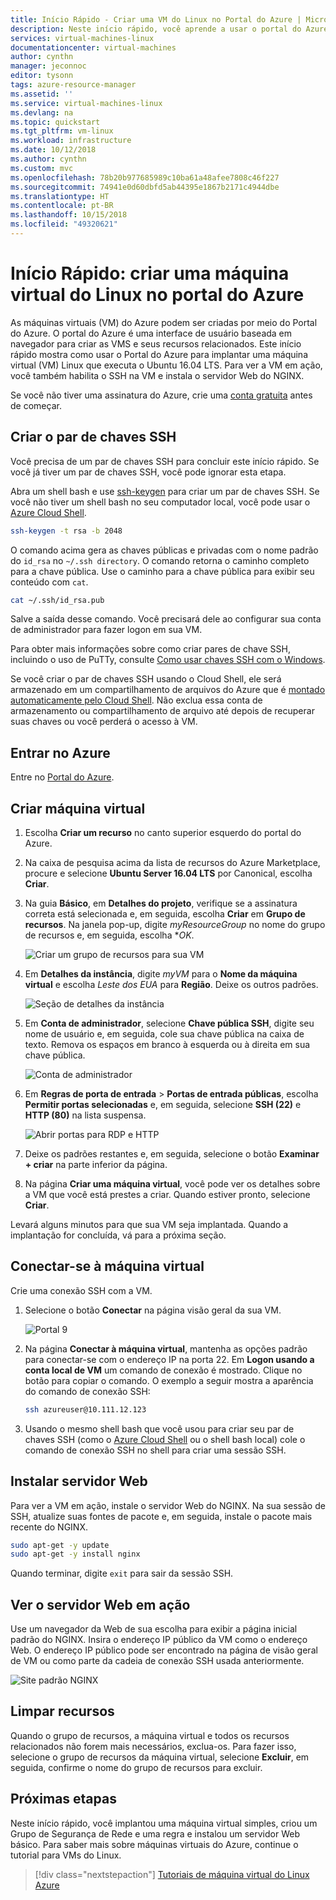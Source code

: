 ```yaml
---
title: Início Rápido - Criar uma VM do Linux no Portal do Azure | Microsoft Docs
description: Neste início rápido, você aprende a usar o portal do Azure para criar uma máquina virtual Linux
services: virtual-machines-linux
documentationcenter: virtual-machines
author: cynthn
manager: jeconnoc
editor: tysonn
tags: azure-resource-manager
ms.assetid: ''
ms.service: virtual-machines-linux
ms.devlang: na
ms.topic: quickstart
ms.tgt_pltfrm: vm-linux
ms.workload: infrastructure
ms.date: 10/12/2018
ms.author: cynthn
ms.custom: mvc
ms.openlocfilehash: 78b20b977685989c10ba61a48afee7808c46f227
ms.sourcegitcommit: 74941e0d60dbfd5ab44395e1867b2171c4944dbe
ms.translationtype: HT
ms.contentlocale: pt-BR
ms.lasthandoff: 10/15/2018
ms.locfileid: "49320621"
---
```

# <a name="quickstart-create-a-linux-virtual-machine-in-the-azure-portal"></a>Início Rápido: criar uma máquina virtual do Linux no portal do Azure

As máquinas virtuais (VM) do Azure podem ser criadas por meio do Portal do Azure. O portal do Azure é uma interface de usuário baseada em navegador para criar as VMS e seus recursos relacionados. Este início rápido mostra como usar o Portal do Azure para implantar uma máquina virtual (VM) Linux que executa o Ubuntu 16.04 LTS. Para ver a VM em ação, você também habilita o SSH na VM e instala o servidor Web do NGINX.

Se você não tiver uma assinatura do Azure, crie uma [conta gratuita](https://azure.microsoft.com/free/?WT.mc_id=A261C142F) antes de começar.

## <a name="create-ssh-key-pair"></a>Criar o par de chaves SSH

Você precisa de um par de chaves SSH para concluir este início rápido. Se você já tiver um par de chaves SSH, você pode ignorar esta etapa.

Abra um shell bash e use [ssh-keygen](https://www.ssh.com/ssh/keygen/) para criar um par de chaves SSH. Se você não tiver um shell bash no seu computador local, você pode usar o [Azure Cloud Shell](https://shell.azure.com/bash).  

```bash
ssh-keygen -t rsa -b 2048
```

O comando acima gera as chaves públicas e privadas com o nome padrão do `id_rsa` no `~/.ssh directory`. O comando retorna o caminho completo para a chave pública. Use o caminho para a chave pública para exibir seu conteúdo com `cat`.

```bash 
cat ~/.ssh/id_rsa.pub
```

Salve a saída desse comando. Você precisará dele ao configurar sua conta de administrador para fazer logon em sua VM.

Para obter mais informações sobre como criar pares de chave SSH, incluindo o uso de PuTTy, consulte [Como usar chaves SSH com o Windows](ssh-from-windows.md).

Se você criar o par de chaves SSH usando o Cloud Shell, ele será armazenado em um compartilhamento de arquivos do Azure que é [montado automaticamente pelo Cloud Shell](https://docs.microsoft.com/azure/cloud-shell/persisting-shell-storage). Não exclua essa conta de armazenamento ou compartilhamento de arquivo até depois de recuperar suas chaves ou você perderá o acesso à VM. 

## <a name="sign-in-to-azure"></a>Entrar no Azure

Entre no [Portal do Azure](https://portal.azure.com).

## <a name="create-virtual-machine"></a>Criar máquina virtual

1. Escolha **Criar um recurso** no canto superior esquerdo do portal do Azure.

1. Na caixa de pesquisa acima da lista de recursos do Azure Marketplace, procure e selecione **Ubuntu Server 16.04 LTS** por Canonical, escolha **Criar**.

1. Na guia **Básico**, em **Detalhes do projeto**, verifique se a assinatura correta está selecionada e, em seguida, escolha **Criar** em **Grupo de recursos**. Na janela pop-up, digite *myResourceGroup* no nome do grupo de recursos e, em seguida, escolha **OK*. 

    ![Criar um grupo de recursos para sua VM](./media/quick-create-portal/project-details.png)

1. Em **Detalhes da instância**, digite *myVM* para o **Nome da máquina virtual** e escolha *Leste dos EUA* para **Região**. Deixe os outros padrões.

    ![Seção de detalhes da instância](./media/quick-create-portal/instance-details.png)

1. Em **Conta de administrador**, selecione **Chave pública SSH**, digite seu nome de usuário e, em seguida, cole sua chave pública na caixa de texto. Remova os espaços em branco à esquerda ou à direita em sua chave pública.

    ![Conta de administrador](./media/quick-create-portal/administrator-account.png)

1. Em **Regras de porta de entrada** > **Portas de entrada públicas**, escolha **Permitir portas selecionadas** e, em seguida, selecione **SSH (22)** e **HTTP (80)** na lista suspensa. 

    ![Abrir portas para RDP e HTTP](./media/quick-create-portal/inbound-port-rules.png)

1. Deixe os padrões restantes e, em seguida, selecione o botão **Examinar + criar** na parte inferior da página.

1. Na página **Criar uma máquina virtual**, você pode ver os detalhes sobre a VM que você está prestes a criar. Quando estiver pronto, selecione **Criar**.

Levará alguns minutos para que sua VM seja implantada. Quando a implantação for concluída, vá para a próxima seção.

    
## <a name="connect-to-virtual-machine"></a>Conectar-se à máquina virtual

Crie uma conexão SSH com a VM.

1. Selecione o botão **Conectar** na página visão geral da sua VM. 

    ![Portal 9](./media/quick-create-portal/portal-quick-start-9.png)

2. Na página **Conectar à máquina virtual**, mantenha as opções padrão para conectar-se com o endereço IP na porta 22. Em **Logon usando a conta local de VM** um comando de conexão é mostrado. Clique no botão para copiar o comando. O exemplo a seguir mostra a aparência do comando de conexão SSH:

    ```bash
    ssh azureuser@10.111.12.123
    ```

3. Usando o mesmo shell bash que você usou para criar seu par de chaves SSH (como o [Azure Cloud Shell](https://shell.azure.com/bash) ou o shell bash local) cole o comando de conexão SSH no shell para criar uma sessão SSH. 

## <a name="install-web-server"></a>Instalar servidor Web

Para ver a VM em ação, instale o servidor Web do NGINX. Na sua sessão de SSH, atualize suas fontes de pacote e, em seguida, instale o pacote mais recente do NGINX.

```bash
sudo apt-get -y update
sudo apt-get -y install nginx
```

Quando terminar, digite `exit` para sair da sessão SSH.


## <a name="view-the-web-server-in-action"></a>Ver o servidor Web em ação

Use um navegador da Web de sua escolha para exibir a página inicial padrão do NGINX. Insira o endereço IP público da VM como o endereço Web. O endereço IP público pode ser encontrado na página de visão geral de VM ou como parte da cadeia de conexão SSH usada anteriormente.

![Site padrão NGINX](./media/quick-create-cli/nginx.png)

## <a name="clean-up-resources"></a>Limpar recursos

Quando o grupo de recursos, a máquina virtual e todos os recursos relacionados não forem mais necessários, exclua-os. Para fazer isso, selecione o grupo de recursos da máquina virtual, selecione **Excluir**, em seguida, confirme o nome do grupo de recursos para excluir.

## <a name="next-steps"></a>Próximas etapas

Neste início rápido, você implantou uma máquina virtual simples, criou um Grupo de Segurança de Rede e uma regra e instalou um servidor Web básico. Para saber mais sobre máquinas virtuais do Azure, continue o tutorial para VMs do Linux.

> [!div class="nextstepaction"]
> [Tutoriais de máquina virtual do Linux Azure](./tutorial-manage-vm.md)
